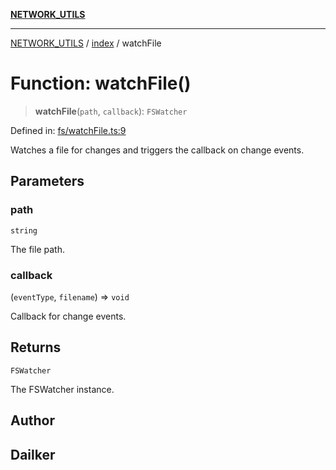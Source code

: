 [**NETWORK_UTILS**](../../README.md)

***

[NETWORK_UTILS](../../README.md) / [index](../README.md) / watchFile

# Function: watchFile()

> **watchFile**(`path`, `callback`): `FSWatcher`

Defined in: [fs/watchFile.ts:9](https://github.com/dailker/everyutil-js/blob/b3e269da55b7d96c15eb37e98c5c4f6b94f05f6f/src/fs/watchFile.ts#L9)

Watches a file for changes and triggers the callback on change events.

## Parameters

### path

`string`

The file path.

### callback

(`eventType`, `filename`) => `void`

Callback for change events.

## Returns

`FSWatcher`

The FSWatcher instance.

## Author

## Dailker
